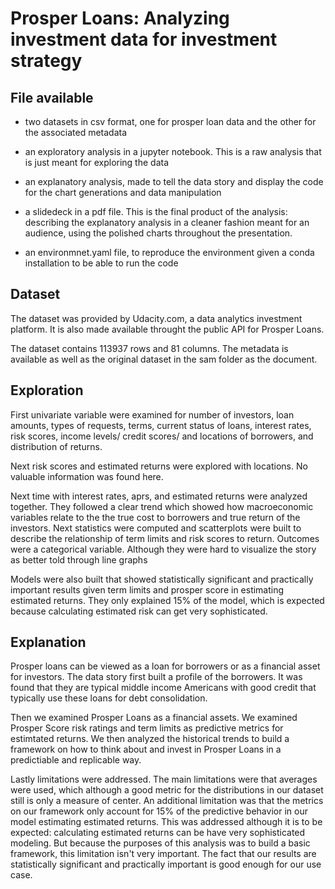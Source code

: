 # Prosper Loans: Analyzing investment data for investment strategy

## File available

- two datasets in csv format, one for prosper loan data and the other for the associated metadata

- an exploratory analysis in a jupyter notebook. This is a raw analysis that is just meant for exploring the data

- an explanatory analysis, made to tell the data story and display the code for the chart generations and data manipulation

- a slidedeck in a pdf file. This is the final product of the analysis: describing the explanatory analysis in a cleaner fashion meant for an audience, using the polished charts throughout the presentation.

- an environmnet.yaml file, to reproduce the environment given a conda installation to be able to run the code

## Dataset

The dataset was provided by Udacity.com, a data analytics investment platform. It is also made available throught the public API for Prosper Loans.

The dataset contains 113937 rows and 81 columns. The metadata is available as well as the original dataset in the sam folder as the document.

## Exploration

First univariate variable were examined for number of investors, loan amounts, types of requests, terms, current status of loans, interest rates, risk scores, income levels/ credit scores/ and locations of borrowers, and distribution of returns.

Next risk scores and estimated returns were explored with locations. No valuable information was found here.

Next time with interest rates, aprs, and estimated returns were analyzed together. They followed a clear trend which showed how macroeconomic variables relate to the the true cost to borrowers and true return of the investors. Next statistics were computed and scatterplots were built to describe the relationship of term limits and risk scores to return. Outcomes were a categorical variable. Although they were hard to visualize the story as better told through line graphs

Models were also built that showed statistically significant and practically important results given term limits and prosper score in estimating estimated returns. They only explained 15% of the model, which is expected because calculating estimated risk can get very sophisticated.

## Explanation

Prosper loans can be viewed as a loan for borrowers or as a financial asset for investors. The data story first built a profile of the borrowers. It was found that they are typical middle income Americans with good credit that typically use these loans for debt consolidation.

Then we examined Prosper Loans as a financial assets. We examined Prosper Score risk ratings and term limits as predictive metrics for estimtated returns. We then analyzed the historical trends to build a framework on how to think about and invest in Prosper Loans in a predictiable and replicable way.

Lastly limitations were addressed. The main limitations were that averages were used, which although a good metric for the distributions in our dataset still is only a measure of center. An additional limitation was that the metrics on our framework only account for 15% of the predictive behavior in our model estimating estimated returns. This was addressed although it is to be expected: calculating estimated returns can be have very sophisticated modeling. But because the purposes of this analysis was to build a basic framework, this limitation isn't very important. The fact that our results are statistically significant and practically important is good enough for our use case.